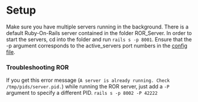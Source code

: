 # Setup
Make sure you have multiple servers running in the background. There is a default Ruby-On-Rails server contained in the folder ROR_Server. In order to start the servers, cd into the folder and run `rails s -p 8001`. Ensure that the -p argument corresponds to the active_servers port numbers in the [config file](https://github.com/JinBean/Load-Balancer-Implementation/blob/master/config.py).

### Troubleshooting ROR
If you get this error message (`A server is already running. Check /tmp/pids/server.pid.`) while running the ROR server, just add a `-P` argument to specify a different PID. `rails s -p 8002 -P 42222`
